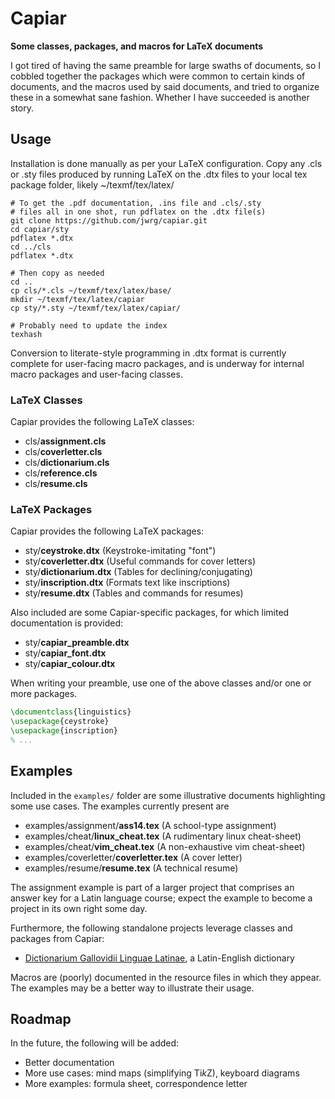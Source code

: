 # Capiar

**Some classes, packages, and macros for LaTeX documents**

I got tired of having the same preamble for large swaths of documents, so I cobbled
together the packages which were common to certain kinds of documents, and the macros
used by said documents, and tried to organize these in a somewhat sane fashion.  Whether
I have succeeded is another story.

## Usage

Installation is done manually as per your LaTeX
configuration.  Copy any .cls or .sty files produced
by running LaTeX on the .dtx files to your local
tex package folder, likely ~/texmf/tex/latex/
```Shell
# To get the .pdf documentation, .ins file and .cls/.sty
# files all in one shot, run pdflatex on the .dtx file(s)
git clone https://github.com/jwrg/capiar.git
cd capiar/sty
pdflatex *.dtx
cd ../cls
pdflatex *.dtx

# Then copy as needed
cd ..
cp cls/*.cls ~/texmf/tex/latex/base/
mkdir ~/texmf/tex/latex/capiar
cp sty/*.sty ~/texmf/tex/latex/capiar/

# Probably need to update the index
texhash
```

Conversion to literate-style programming in .dtx
format is currently complete for user-facing
macro packages, and is underway for internal
macro packages and user-facing classes.

### LaTeX Classes

Capiar provides the following LaTeX classes:

- cls/__assignment.cls__
- cls/__coverletter.cls__
- cls/__dictionarium.cls__
- cls/__reference.cls__
- cls/__resume.cls__

### LaTeX Packages

Capiar provides the following LaTeX packages:

- sty/__ceystroke.dtx__ (Keystroke-imitating "font")
- sty/__coverletter.dtx__ (Useful commands for cover letters)
- sty/__dictionarium.dtx__ (Tables for declining/conjugating)
- sty/__inscription.dtx__ (Formats text like inscriptions)
- sty/__resume.dtx__ (Tables and commands for resumes)

Also included are some Capiar-specific packages, for
which limited documentation is provided:

- sty/__capiar\_preamble.dtx__
- sty/__capiar\_font.dtx__
- sty/__capiar\_colour.dtx__

When writing your preamble, use one of the above classes
and/or one or more packages.

```LaTeX
\documentclass{linguistics}
\usepackage{ceystroke}
\usepackage{inscription}
% ...
```

## Examples

Included in the `examples/` folder are some illustrative documents highlighting some use
cases.  The examples currently present are
- examples/assignment/__ass14.tex__ (A school-type assignment)
- examples/cheat/__linux\_cheat.tex__ (A rudimentary linux cheat-sheet)
- examples/cheat/__vim\_cheat.tex__ (A non-exhaustive vim cheat-sheet)
- examples/coverletter/__coverletter.tex__ (A cover letter)
- examples/resume/__resume.tex__ (A technical resume)

The assignment example is part of a larger project that comprises an answer key for a Latin
language course; expect the example to become a project in its own right some day.

Furthermore, the following standalone projects leverage classes and packages from Capiar:
- [Dictionarium Gallovidii Linguae Latinae](https://github.com/jwrg/dictionarium), a Latin-English dictionary

Macros are (poorly) documented in the resource files in which they appear.  The examples
may be a better way to illustrate their usage.

## Roadmap

In the future, the following will be added:

- Better documentation
- More use cases: mind maps (simplifying Ti*k*Z), keyboard diagrams
- More examples: formula sheet, correspondence letter
